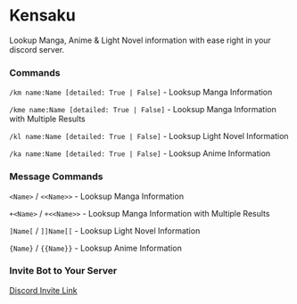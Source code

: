 # Kensaku

Lookup Manga, Anime & Light Novel information with ease right in your discord server.

### Commands

`/km name:Name [detailed: True | False]` - Looksup Manga Information

`/kme name:Name [detailed: True | False]` - Looksup Manga Information with Multiple Results

`/kl name:Name [detailed: True | False]` - Looksup Light Novel Information

`/ka name:Name [detailed: True | False]` - Looksup Anime Information

### Message Commands

`<Name>` / `<<Name>>` - Looksup Manga Information

`+<Name>` / `+<<Name>>` - Looksup Manga Information with Multiple Results

`]Name[` / `]]Name[[` - Looksup Light Novel Information

`{Name}` / `{{Name}}` - Looksup Anime Information

### Invite Bot to Your Server

[Discord Invite Link](https://discord.com/api/oauth2/authorize?client_id=1016677293789298729&permissions=414464698432&scope=bot%20applications.commands)